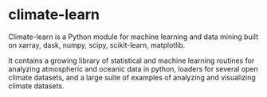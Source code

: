 # climate-learn
Climate-learn is a Python module for machine learning and data mining built on xarray, dask, numpy, scipy, scikit-learn, matplotlib.

It contains a growing library of statistical and machine learning routines for analyzing atmospheric and oceanic data in python, loaders for several open climate datasets, and a large suite of examples of analyzing and visualizing climate datasets.
